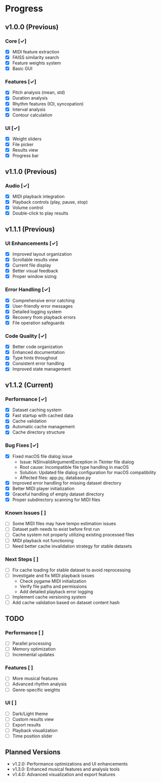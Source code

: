 # Progress

## v1.0.0 (Previous)

### Core [✓]
- [x] MIDI feature extraction
- [x] FAISS similarity search
- [x] Feature weights system
- [x] Basic GUI

### Features [✓]
- [x] Pitch analysis (mean, std)
- [x] Duration analysis
- [x] Rhythm features (IOI, syncopation)
- [x] Interval analysis
- [x] Contour calculation

### UI [✓]
- [x] Weight sliders
- [x] File picker
- [x] Results view
- [x] Progress bar

## v1.1.0 (Previous)

### Audio [✓]
- [x] MIDI playback integration
- [x] Playback controls (play, pause, stop)
- [x] Volume control
- [x] Double-click to play results

## v1.1.1 (Previous)

### UI Enhancements [✓]
- [x] Improved layout organization
- [x] Scrollable results view
- [x] Current file display
- [x] Better visual feedback
- [x] Proper window sizing

### Error Handling [✓]
- [x] Comprehensive error catching
- [x] User-friendly error messages
- [x] Detailed logging system
- [x] Recovery from playback errors
- [x] File operation safeguards

### Code Quality [✓]
- [x] Better code organization
- [x] Enhanced documentation
- [x] Type hints throughout
- [x] Consistent error handling
- [x] Improved state management

## v1.1.2 (Current)

### Performance [✓]
- [x] Dataset caching system
- [x] Fast startup with cached data
- [x] Cache validation
- [x] Automatic cache management
- [x] Cache directory structure

### Bug Fixes [✓]
- [x] Fixed macOS file dialog issue
  - Issue: NSInvalidArgumentException in Tkinter file dialog
  - Root cause: Incompatible file type handling in macOS
  - Solution: Updated file dialog configuration for macOS compatibility
  - Affected files: app.py, database.py
- [x] Improved error handling for missing dataset directory
- [x] Better MIDI player initialization
- [x] Graceful handling of empty dataset directory
- [x] Proper subdirectory scanning for MIDI files

### Known Issues [ ]
- [ ] Some MIDI files may have tempo estimation issues
- [ ] Dataset path needs to exist before first run
- [ ] Cache system not properly utilizing existing processed files
- [ ] MIDI playback not functioning
- [ ] Need better cache invalidation strategy for stable datasets

### Next Steps [ ]
- [ ] Fix cache loading for stable dataset to avoid reprocessing
- [ ] Investigate and fix MIDI playback issues
  - Check pygame MIDI initialization
  - Verify file paths and permissions
  - Add detailed playback error logging
- [ ] Implement cache versioning system
- [ ] Add cache validation based on dataset content hash

## TODO

### Performance [ ]
- [ ] Parallel processing
- [ ] Memory optimization
- [ ] Incremental updates

### Features [ ]
- [ ] More musical features
- [ ] Advanced rhythm analysis
- [ ] Genre-specific weights

### UI [ ]
- [ ] Dark/Light theme
- [ ] Custom results view
- [ ] Export results
- [ ] Playback visualization
- [ ] Time position slider

## Planned Versions
- v1.2.0: Performance optimizations and UI enhancements
- v1.3.0: Enhanced musical features and analysis tools
- v1.4.0: Advanced visualization and export features
